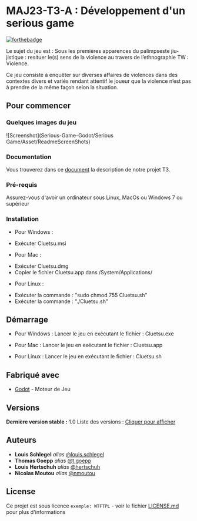 # MAJ23-T3-A : Développement d'un serious game

[![forthebadge](http://forthebadge.com/images/badges/built-with-love.svg)](http://forthebadge.com)

Le sujet du jeu est  : Sous les premières apparences du palimpseste jiu-jistique : resituer le(s) sens de la violence au travers de l’ethnographie TW : Violence.

Ce jeu consiste à enquêter sur diverses affaires de violences dans des contextes divers et variés rendant attentif le joueur que la violence n’est pas à prendre de la même façon selon la situation.

## Pour commencer

### Quelques images du jeu

![Screenshot](Serious-Game-Godot/Serious Game/Asset/ReadmeScreenShots)

### Documentation

Vous trouverez dans ce [document](Description.md) la description de notre projet T3.

### Pré-requis

Assurez-vous d'avoir un ordinateur sous Linux, MacOs ou Windows 7 ou supérieur

### Installation

* Pour Windows : 
- Exécuter Cluetsu.msi

* Pour Mac : 
- Exécuter Cluetsu.dmg
- Copier le fichier Cluetsu.app dans /System/Applications/

* Pour Linux : 
- Exécuter la commande : "sudo chmod 755 Cluetsu.sh"
- Exécuter la commande : "./Cluetsu.sh"

## Démarrage

* Pour Windows : 
Lancer le jeu en exécutant le fichier : Cluetsu.exe

* Pour Mac : 
Lancer le jeu en exécutant le fichier : Cluetsu.app

* Pour Linux : 
Lancer le jeu en exécutant le fichier : Cluetsu.sh

## Fabriqué avec

* [Godot](https://godotengine.org) - Moteur de Jeu


## Versions

**Dernière version stable :** 1.0
Liste des versions : [Cliquer pour afficher](https://git.unistra.fr/legroupeoui-maj-32-t3-a/seriousgame/-/tags)

## Auteurs

* **Louis Schlegel** _alias_ [@louis.schlegel](https://git.unistra.fr/louis.schlegel)
* **Thomas Goepp** _alias_ [@t.goepp](https://git.unistra.fr/t.goepp)
* **Louis Hertschuh** _alias_ [@hertschuh](https://git.unistra.fr/hertschuh)
* **Nicolas Moutou** _alias_ [@nmoutou](https://git.unistra.fr/nmoutou)

## License

Ce projet est sous licence ``exemple: WTFTPL`` - voir le fichier [LICENSE.md](LICENSE.md) pour plus d'informations


